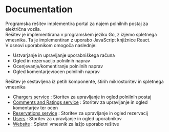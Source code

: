 # Documentation

Programska rešitev implementira portal za najem polnilnih postaj za električna vozila. <br />
Rešitev je implementirana v programskem jeziku Go, z izjemo spletnega vmesnika. Ta je implementiran z uporabo JavaScript knjižnice React. <br />
V osnovi uporabnikom omogoča naslednje: <br />
- Ustvarjanje in upravljanje uporabniškega računa
- Ogled in rezervacijo polnilnih naprav
- Ocenjevanje/komentiranje polnilnih naprav
- Ogled komentarjev/ocen polnilnih naprav

Rešitev je sestavljena iz petih komponente, štirih mikrostoritev in spletnega vmesnika <br />
- [Chargers service](https://github.com/RSOam/chargers-service) :  Storitev za upravljanje in ogled polnilnih postaj
- [Comments and Ratings service](https://github.com/RSOam/comments-and-ratings-service) :  Storitev za upravljanje in ogled komentarjev ter ocen
- [Reservations service](https://github.com/RSOam/reservations-service) :  Storitev za upravljanje in ogled rezervacij
- [Users](https://github.com/RSOam/users-service) :  Storitev za upravljanje in ogled uporabnikov
- [Website](https://github.com/RSOam/web-interface) :  Spletni vmesnik za lažjo uporabo rešitve
